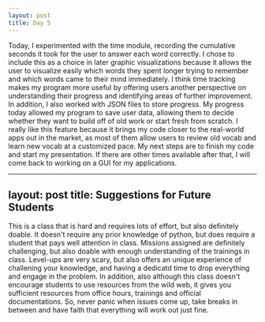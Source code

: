 ```yaml
---
layout: post
title: Day 5
---
```

Today, I experimented with the time module, recording the cumulative seconds it took for the user to answer each word correctly. I chose to include this as a choice in later graphic visualizations because it allows the user to visualize easily which words they spent longer trying to remember and which words came to their mind immediately. I think time tracking makes my program more useful by offering users another perspective on understanding their progress and identifying areas of further improvement. In addition, I also worked with JSON files to store progress. My progress today allowed my program to save user data, allowing them to decide whether they want to build off of old work or start fresh from scratch. I really like this feature because it brings my code closer to the real-world apps out in the market, as most of them allow users to review old vocab and learn new vocab at a customized pace. My next steps are to finish my code and start my presentation. If there are other times available after that, I will come back to working on a GUI for my applications. 

---
layout: post
title: Suggestions for Future Students
---
This is a class that is hard and requires lots of effort, but also definitely doable. It doesn't require any prior knowledge of python, but does require a student that pays well attention in class. Missions assigned are definitely challenging, but also doable with enough understanding of the trainings in class. Level-ups are very scary, but also offers an unique experience of challening your knowledge, and having a dedicatd time to drop everything and engage in the problem. In addition, also although this class doesn't encourage students to use resources from the wild web, it gives you sufficient resources from office hours, trainings and official documentations. So, never panic when issues come up, take breaks in between and have faith that everything will work out just fine.
